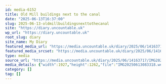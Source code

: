 ```yaml
---
id: media-6152
title: Old Mill buildings next to the canal
date: "2025-06-13T16:37:00"
slug: 2025-06-13-oldmillbuildingsnexttothecanal
site: "https://diary.uncountable.uk"
wp_url: "https://diary.uncountable.uk"
root_slug: diary
site_name: My Diary
featured_media_url: "https://media.uncountable.uk/diary/2025/06/14163717/IMG20250613083318.webp"
featured_media_srcset: "https://media.uncountable.uk/diary/2025/06/14163717/IMG20250613083318-300x196.webp 300w, https://media.uncountable.uk/diary/2025/06/14163717/IMG20250613083318-1024x671.webp 1024w, https://media.uncountable.uk/diary/2025/06/14163717/IMG20250613083318-150x150.webp 150w, https://media.uncountable.uk/diary/2025/06/14163717/IMG20250613083318-640x419.webp 640w, https://media.uncountable.uk/diary/2025/06/14163717/IMG20250613083318.webp 1927w"
type: media
source_url: "https://media.uncountable.uk/diary/2025/06/14163717/IMG20250613083318.webp"
media_details: {"width":1927,"height":1262,"file":"IMG20250613083318.webp","filesize":183652,"sizes":{"medium":{"file":"IMG20250613083318-300x196.webp","width":300,"height":196,"filesize":24012,"mime_type":"image/webp","source_url":"https://media.uncountable.uk/diary/2025/06/14163717/IMG20250613083318-300x196.webp"},"large":{"file":"IMG20250613083318-1024x671.webp","width":1024,"height":671,"filesize":127698,"mime_type":"image/webp","source_url":"https://media.uncountable.uk/diary/2025/06/14163717/IMG20250613083318-1024x671.webp"},"thumbnail":{"file":"IMG20250613083318-150x150.webp","width":150,"height":150,"filesize":15952,"mime_type":"image/webp","source_url":"https://media.uncountable.uk/diary/2025/06/14163717/IMG20250613083318-150x150.webp"},"mobwidth":{"file":"IMG20250613083318-640x419.webp","width":640,"height":419,"filesize":63834,"mime_type":"image/webp","source_url":"https://media.uncountable.uk/diary/2025/06/14163717/IMG20250613083318-640x419.webp"},"full":{"file":"IMG20250613083318.webp","width":1927,"height":1262,"mime_type":"image/webp","source_url":"https://media.uncountable.uk/diary/2025/06/14163717/IMG20250613083318.webp"}},"image_meta":{"aperture":"0","credit":"","camera":"","caption":"","created_timestamp":"0","copyright":"","focal_length":"0","iso":"0","shutter_speed":"0","title":"","orientation":"0","keywords":[]}}
category: []
tag: []
---
```



